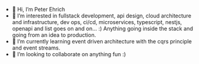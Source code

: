 - 👋 Hi, I’m Peter Ehrich
- 👀 I’m interested in fullstack development, api design, cloud architecture and infrastructure, dev ops, ci/cd, microservices, typescript, nestjs, openapi and list goes on and on... :) Anything going inside the stack and going from an idea to production.
- 🌱 I’m currently learning event driven architecture with the cqrs principle and event streams.
- 💞️ I’m looking to collaborate on anything fun :) 


<!---
EhrichPeter/EhrichPeter is a ✨ special ✨ repository because its `README.md` (this file) appears on your GitHub profile.
You can click the Preview link to take a look at your changes.
--->
